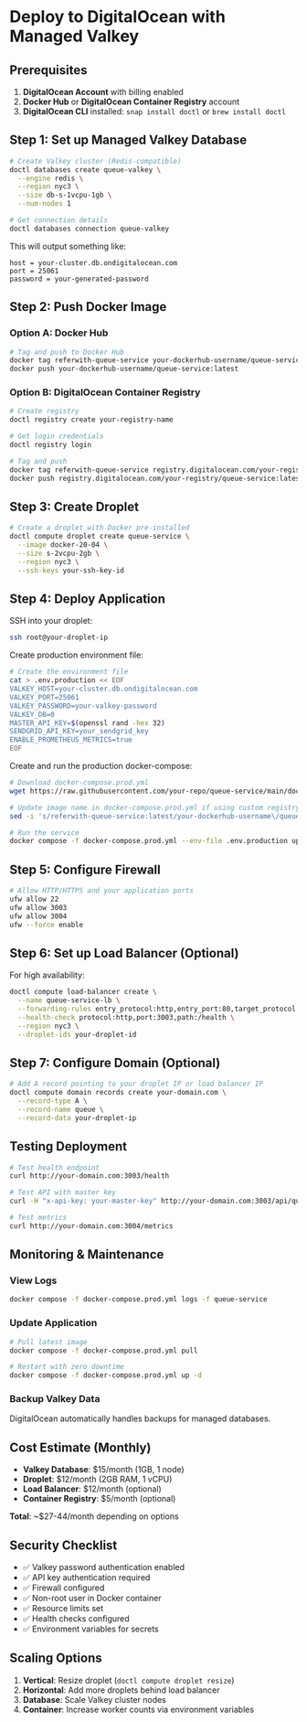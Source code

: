 # Deploy to DigitalOcean with Managed Valkey

## Prerequisites

1. **DigitalOcean Account** with billing enabled
2. **Docker Hub** or **DigitalOcean Container Registry** account
3. **DigitalOcean CLI** installed: `snap install doctl` or `brew install doctl`

## Step 1: Set up Managed Valkey Database

```bash
# Create Valkey cluster (Redis-compatible)
doctl databases create queue-valkey \
  --engine redis \
  --region nyc3 \
  --size db-s-1vcpu-1gb \
  --num-nodes 1

# Get connection details
doctl databases connection queue-valkey
```

This will output something like:
```
host = your-cluster.db.ondigitalocean.com
port = 25061
password = your-generated-password
```

## Step 2: Push Docker Image

### Option A: Docker Hub
```bash
# Tag and push to Docker Hub
docker tag referwith-queue-service your-dockerhub-username/queue-service:latest
docker push your-dockerhub-username/queue-service:latest
```

### Option B: DigitalOcean Container Registry
```bash
# Create registry
doctl registry create your-registry-name

# Get login credentials
doctl registry login

# Tag and push
docker tag referwith-queue-service registry.digitalocean.com/your-registry/queue-service:latest
docker push registry.digitalocean.com/your-registry/queue-service:latest
```

## Step 3: Create Droplet

```bash
# Create a droplet with Docker pre-installed
doctl compute droplet create queue-service \
  --image docker-20-04 \
  --size s-2vcpu-2gb \
  --region nyc3 \
  --ssh-keys your-ssh-key-id
```

## Step 4: Deploy Application

SSH into your droplet:
```bash
ssh root@your-droplet-ip
```

Create production environment file:
```bash
# Create the environment file
cat > .env.production << EOF
VALKEY_HOST=your-cluster.db.ondigitalocean.com
VALKEY_PORT=25061
VALKEY_PASSWORD=your-valkey-password
VALKEY_DB=0
MASTER_API_KEY=$(openssl rand -hex 32)
SENDGRID_API_KEY=your_sendgrid_key
ENABLE_PROMETHEUS_METRICS=true
EOF
```

Create and run the production docker-compose:
```bash
# Download docker-compose.prod.yml
wget https://raw.githubusercontent.com/your-repo/queue-service/main/docker-compose.prod.yml

# Update image name in docker-compose.prod.yml if using custom registry
sed -i 's/referwith-queue-service:latest/your-dockerhub-username\/queue-service:latest/' docker-compose.prod.yml

# Run the service
docker compose -f docker-compose.prod.yml --env-file .env.production up -d
```

## Step 5: Configure Firewall

```bash
# Allow HTTP/HTTPS and your application ports
ufw allow 22
ufw allow 3003
ufw allow 3004
ufw --force enable
```

## Step 6: Set up Load Balancer (Optional)

For high availability:
```bash
doctl compute load-balancer create \
  --name queue-service-lb \
  --forwarding-rules entry_protocol:http,entry_port:80,target_protocol:http,target_port:3003 \
  --health-check protocol:http,port:3003,path:/health \
  --region nyc3 \
  --droplet-ids your-droplet-id
```

## Step 7: Configure Domain (Optional)

```bash
# Add A record pointing to your droplet IP or load balancer IP
doctl compute domain records create your-domain.com \
  --record-type A \
  --record-name queue \
  --record-data your-droplet-ip
```

## Testing Deployment

```bash
# Test health endpoint
curl http://your-domain.com:3003/health

# Test API with master key
curl -H "x-api-key: your-master-key" http://your-domain.com:3003/api/queues

# Test metrics
curl http://your-domain.com:3004/metrics
```

## Monitoring & Maintenance

### View Logs
```bash
docker compose -f docker-compose.prod.yml logs -f queue-service
```

### Update Application
```bash
# Pull latest image
docker compose -f docker-compose.prod.yml pull

# Restart with zero downtime
docker compose -f docker-compose.prod.yml up -d
```

### Backup Valkey Data
DigitalOcean automatically handles backups for managed databases.

## Cost Estimate (Monthly)

- **Valkey Database**: $15/month (1GB, 1 node)
- **Droplet**: $12/month (2GB RAM, 1 vCPU)
- **Load Balancer**: $12/month (optional)
- **Container Registry**: $5/month (optional)

**Total**: ~$27-44/month depending on options

## Security Checklist

- ✅ Valkey password authentication enabled
- ✅ API key authentication required
- ✅ Firewall configured
- ✅ Non-root user in Docker container
- ✅ Resource limits set
- ✅ Health checks configured
- ✅ Environment variables for secrets

## Scaling Options

1. **Vertical**: Resize droplet (`doctl compute droplet resize`)
2. **Horizontal**: Add more droplets behind load balancer
3. **Database**: Scale Valkey cluster nodes
4. **Container**: Increase worker counts via environment variables